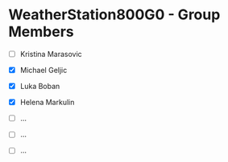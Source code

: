 # WeatherStation800G0 - Group Members

- [ ] Kristina Marasovic 
- [x] Michael Geljic
- [x] Luka Boban
- [x] Helena Markulin
- [ ] ...
- [ ] ...
- [ ] ...

